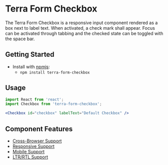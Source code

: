# Terra Form Checkbox

The Terra Form Checkbox is a responsive input component rendered as a box next to label text. When activated, a check mark shall appear. Focus can be activated through tabbing and the checked state can be toggled with the space bar.

## Getting Started

- Install with [npmjs](https://www.npmjs.com):
  - `npm install terra-form-checkbox`

## Usage

```jsx
import React from 'react';
import Checkbox from 'terra-form-checkbox';

<Checkbox id="checkbox" labelText="Default Checkbox" />
```

## Component Features
 * [Cross-Browser Support](https://github.com/cerner/terra-core/wiki/Component-Features#cross-browser-support)
 * [Responsive Support](https://github.com/cerner/terra-core/wiki/Component-Features#responsive-support)
 * [Mobile Support](https://github.com/cerner/terra-core/wiki/Component-Features#mobile-support)
 * [LTR/RTL Support](https://github.com/cerner/terra-core/wiki/Component-Features#ltr--rtl-support)

